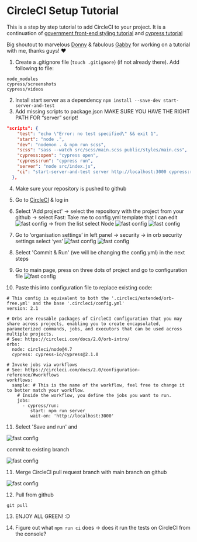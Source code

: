 # CircleCI Setup Tutorial

This is a step by step tutorial to add CircleCI to your project. It is a continuation of [government front-end styling tutorial](https://github.com/PatMiekina/gov-styling) and [cypress tutorial](https://github.com/PatMiekina/cypress-tutorial)

Big shoutout to marvelous [Donny](https://github.com/donnyhyon) & fabulous [Gabby](https://github.com/gab-bernotaite) for working on a tutorial with me, thanks guys! ❤️

1. Create a .gitignore file (`touch .gitignore`) (if not already there). Add following to file:
```
node_modules
cypress/screenshots
cypress/videos
```

2. Install start server as a dependency
`npm install --save-dev start-server-and-test`
3. Add missing scripts to package.json
MAKE SURE YOU HAVE THE RIGHT PATH FOR “server” script!
```json
"scripts": {
    "test": "echo \"Error: no test specified\" && exit 1",
    "start": "node .",
    "dev": "nodemon . & npm run scss",
    "scss": "sass --watch src/scss/main.scss public/styles/main.css",
    "cypress:open": "cypress open",
    "cypress:run": "cypress run",
    "server": "node src/index.js",
    "ci": "start-server-and-test server http://localhost:3000 cypress:run"
  },
  ```

4. Make sure your repository is pushed to github
5. Go to [CircleCI](https://circleci.com/) & log in
6. Select 'Add project' 
-> select the repository with the project from your github 
-> select Fast: Take me to config.yml template that I can edit
![fast config](public/assets/images/fast-config-setup.png)
-> from the list select Node
![fast config](public/assets/images/sample-configs.png)
![fast config](public/assets/images/sample-configs2.png)

7. Go to ‘organisation settings’ in left panel → security → in orb security settings select ‘yes’
![fast config](public/assets/images/org-settings.png)
![fast config](public/assets/images/org-settings2.png)

8. Select 'Commit & Run' (we will be changing the config.yml) in the next steps
9. Go to main page, press on three dots of project and go to configuration file
![fast config](public/assets/images/config-file.png)

10. Paste this into configuration file to replace existing code:

```
# This config is equivalent to both the '.circleci/extended/orb-free.yml' and the base '.circleci/config.yml'
version: 2.1

# Orbs are reusable packages of CircleCI configuration that you may share across projects, enabling you to create encapsulated, parameterized commands, jobs, and executors that can be used across multiple projects.
# See: https://circleci.com/docs/2.0/orb-intro/
orbs:
  node: circleci/node@4.7
  cypress: cypress-io/cypress@2.1.0

# Invoke jobs via workflows
# See: https://circleci.com/docs/2.0/configuration-reference/#workflows
workflows:
  sample: # This is the name of the workflow, feel free to change it to better match your workflow.
    # Inside the workflow, you define the jobs you want to run.
    jobs:
      - cypress/run:
         start: npm run server
         wait-on: 'http://localhost:3000'
```

11. Select 'Save and run' and 

![fast config](public/assets/images/config-file2.png)

commit to existing branch

![fast config](public/assets/images/commit.png)

11. Merge CircleCI pull request branch with main branch on github

![fast config](public/assets/images/pull-request.png)

12. Pull from github

```
git pull
```

13. ENJOY ALL GREEN! :D 

14. Figure out what `npm run ci` does -> does it run the tests on CircleCI from the console?